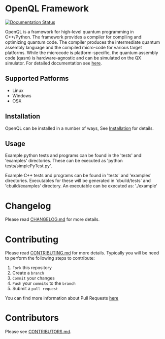 # OpenQL Framework #

[![Documentation Status](https://readthedocs.org/projects/openql/badge/?version=latest)](https://openql.readthedocs.io/en/latest/?badge=latest)

OpenQL is a framework for high-level quantum programming in C++/Python. The framework provides a compiler for compiling and optimizing quantum code. The compiler produces the intermediate quantum assembly language and the compiled micro-code for various target platforms. While the microcode is platform-specific, the quantum assembly code (qasm) is hardware-agnostic and can be simulated on the QX simulator. For detailed documentation see [here](https://openql.readthedocs.io).

## Supported Patforms

* Linux
* Windows
* OSX

## Installation

OpenQL can be installed in a number of ways, See [Installation](https://openql.readthedocs.io/en/latest/installation.html) for details.

## Usage

Example python tests and programs can be found in the 'tests' and 'examples' directories. These can be executed as 'python tests/simplePyTest.py'.

Example C++ tests and programs can be found in 'tests' and 'examples'
directories. Executables for these will be generated in 'cbuild/tests' and 'cbuild/examples' directory. An executable can be executed as: './example'



# Changelog

Please read [CHANGELOG.md](CHANGELOG.md) for more details.


# Contributing

Please read [CONTRIBUTING.md](CONTRIBUTING.md) for more details.
Typically you will be need to perform the following steps to contribute:

1. `Fork` this repository
1. Create a `branch`
1. `Commit` your changes
1. `Push` your `commits` to the `branch`
1. Submit a `pull request`

You can find more information about Pull Requests [here](https://help.github.com/categories/collaborating-on-projects-using-pull-requests/)

# Contributors
Please see [CONTRIBUTORS.md](CONTRIBUTORS.md).
